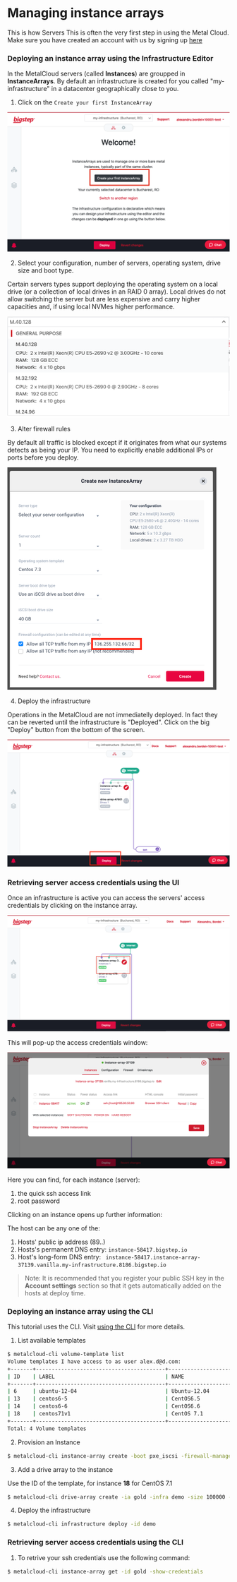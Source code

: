 # Managing instance arrays

This is how Servers This is often the very first step in using the Metal Cloud.
Make sure you have created an account with us by signing up [here](http://bigstep.com)

### Deploying an instance array using the Infrastructure Editor

In the MetalCloud servers (called **Instances**) are groupped in **InstanceArrays**. By default an infrastructure is created for you called "my-infrastructure" in a datacenter geographically close to you.

1. Click on the `Create your first InstanceArray`

![](/assets/guides/getting_started3.png)


2. Select your configuration, number of servers, operating system, drive size and boot type. 

Certain servers types support deploying the operating system on a local drive (or a collection of local drives in an RAID 0 array). Local drives do not allow switching the server but are less expensive and carry higher capacities and, if using local NVMes higher performance.

![](/assets/guides/getting_started5.png)

3. Alter firewall rules

By default all traffic is blocked except if it originates from what our systems detects as being your IP. You need to explicitly enable additional IPs or ports before you deploy.

![](/assets/guides/getting_started41.png)

4. Deploy the infrastructure

Operations in the MetalCloud are not immediatelly deployed. In fact they can be reverted until the infrastructure is "Deployed".
Click on the big "Deploy" button from the bottom of the screen.

![](/assets/guides/getting_started61.png)

### Retrieving server access credentials using the UI

Once an infrastructure is active you can access the servers' access credentials by clicking on the instance array.

![](/assets/guides/managing_instance_arrays1.png)

This will pop-up the access credentials window:

![](/assets/guides/managing_instance_arrays2.png)

Here you can find, for each instance (server):
1. the quick ssh access link
2. root password

Clicking on an instance opens up further information:

The host can be any one of the:
1. Hosts' public ip address (89..)
2. Hosts's permanent DNS entry: `instance-58417.bigstep.io `
3. Host's long-form DNS entry: ` instance-58417.instance-array-37139.vanilla.my-infrastructure.8186.bigstep.io`

>Note: It is recommended that you register your public SSH key in the **Account settings** section so that it gets automatically added on the hosts at deploy time.

### Deploying an instance array using the CLI

This tutorial uses the CLI. Visit [using the CLI](/guides/using_the_cli) for more details.

1. List available templates

```bash
$ metalcloud-cli volume-template list
Volume templates I have access to as user alex.d@d.com:
+-------+-----------------------------------------+----------------------------------+-------+---------------------------+-----------+
| ID    | LABEL                                   | NAME                             | SIZE  | STATUS                    | FLAGS     |
+-------+-----------------------------------------+----------------------------------+-------+---------------------------+-----------+
| 6     | ubuntu-12-04                            | Ubuntu-12.04                     | 40960 | deprecated_deny_provision |           |
| 13    | centos6-5                               | CentOS6.5                        | 40960 | deprecated_allow_expand   |           |
| 14    | centos6-6                               | CentOS6.6                        | 41000 | deprecated_allow_expand   |           |
| 18    | centos71v1                              | CentOS 7.1                       | 40960 | deprecated_allow_expand   |           |
+-------+-----------------------------------------+----------------------------------+-------+---------------------------+-----------+
Total: 4 Volume templates
```

2. Provision an Instance 


```bash
$ metalcloud-cli instance-array create -boot pxe_iscsi -firewall-management-disabled -infra demo -instance-count 1 -label gold
```
3. Add a drive array to the instance

Use the ID of the template, for instance **18** for CentOS 7.1

```bash
$ metalcloud-cli drive-array create -ia gold -infra demo -size 100000 -label gold-da -template 18
```

4. Deploy the infrastructure
```bash
$ metalcloud-cli infrastructure deploy -id demo
```

### Retrieving server access credentials using the CLI


1. To retrive your ssh credentials use the following command:

```bash
$ metalcloud-cli instance-array get -id gold -show-credentials
```

